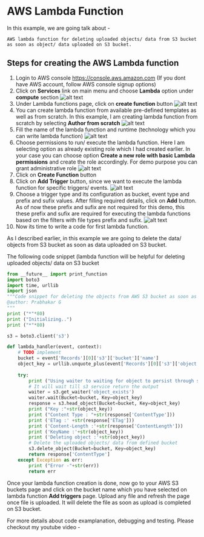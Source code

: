 # AWS Lambda Function

In this example, we are going talk about - 
```
AWS lambda function for deleting uploaded objects/ data from S3 bucket as soon as object/ data uploaded on S3 bucket.
```

Steps for creating the AWS Lambda function
-------------
 1.  Login to AWS console https://console.aws.amazon.com (If you dont have AWS account, follow AWS console signup options)
 1.  Click on **Services** link on main menu and choose **Lambda** option under **compute** section
 ![alt text](https://github.com/prabhakar2020/aws_lambda_function/blob/master/images/aws_services.PNG)
 1.  Under Lambda functions page, click on **create function** button
 ![alt text](https://github.com/prabhakar2020/aws_lambda_function/blob/master/images/aws_lambda_creation1.PNG)
 1.  You can create lambda function from available pre-defined templates as well as from scratch. In this example, I am creating lambda function from scratch by selecting **Author from scratch**
 ![alt text](https://github.com/prabhakar2020/aws_lambda_function/blob/master/images/aws_lambda_creation2.PNG)
 1. Fill the name of the lambda function and runtime (technology which you can write lambda function)
 ![alt text](https://github.com/prabhakar2020/aws_lambda_function/blob/master/images/aws_lambda_creation3.PNG)
 1. Choose permissions to run/ execute the lambda function. Here I am selecting option as already existing role which I had created earlier. In your case you can choose option **Create a new role with basic Lambda permissions** and create the role accordingly. For demo purpose you can grant administrative role
 ![alt text](https://github.com/prabhakar2020/aws_lambda_function/blob/master/images/aws_lambda_creation4.PNG)
 1. Click on **Create Function** button
 1. Click on **Add Trigger** button, since we want to execute the lambda function for specific triggers/ events.
 ![alt text](https://github.com/prabhakar2020/aws_lambda_function/blob/master/images/aws_lambda_creation5.PNG)
 1. Choose a trigger type and its configuration as bucket, event type and prefix and sufix values. After filling required details, click on **Add** button. As of now these prefix and sufix are not required for this demo, this these prefix and sufix are required for executing the lambda functions based on the filters with file types prefix and sufix. 
 ![alt text](https://github.com/prabhakar2020/aws_lambda_function/blob/master/images/aws_lambda_creation6.PNG)
 1. Now its time to write a code for first lambda function.
 
 As I described earlier, in this example we are going to delete the data/ objects from S3 bucket as soon as data uploaded on S3 bucket.
  
The following code snippet (lambda function will be helpful for deleting uploaded objects/ data on S3 bucket
```python
from __future__ import print_function
import boto3
import time, urllib
import json
"""Code snippet for deleting the objects from AWS S3 bucket as soon as objects uploaded on S3 bucket
@author: Prabhakar G
"""
print ("*"*80)
print ("Initializing..")
print ("*"*80)

s3 = boto3.client('s3')

def lambda_handler(event, context):
    # TODO implement
    bucket = event['Records'][0]['s3']['bucket']['name']
    object_key = urllib.unquote_plus(event['Records'][0]['s3']['object']['key'])
    
    try:
        print ("Using waiter to waiting for object to persist through s3 service")
        # It will wait till s3 service return the output
        waiter = s3.get_waiter('object_exists')
        waiter.wait(Bucket=bucket, Key=object_key)
        response = s3.head_object(Bucket=bucket, Key=object_key)
        print ("Key :"+str(object_key))
        print ("Content Type : "+str(response['ContentType']))
        print ('ETag :' +str(response['ETag']))
        print ('Content-Length :'+str(response['ContentLength']))
        print ('KeyName :'+str(object_key))
        print ('Deleting object :'+str(object_key))
        # Delete the uploaded objects/ data from defined bucket
        s3.delete_object(Bucket=bucket, Key=object_key)
        return response['ContentType']
    except Exception as err:
        print ("Error -"+str(err))
        return err
```

Once your lambda function creation is done, now go to your AWS S3 buckets page and click on the bucket name which you have selected on lambda function **Add triggers** page.  Upload any file and refresh the page once file is uploaded. It will delete the file as soon as upload is completed on S3 bucket.

For more details about code examplanation, debugging and testing.
Please checkout my youtube video - 
